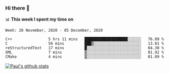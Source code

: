 ### Hi there 👋

📊 **This week I spent my time on**
<!--START_SECTION:waka-->
```text
Week: 28 November, 2020 - 05 December, 2020

C++                5 hrs 11 mins   ███████████████████░░░░░░   76.09 % 
C                  56 mins         ███▒░░░░░░░░░░░░░░░░░░░░░   13.81 % 
reStructuredText   17 mins         █░░░░░░░░░░░░░░░░░░░░░░░░   04.30 % 
XML                7 mins          ▒░░░░░░░░░░░░░░░░░░░░░░░░   01.92 % 
CMake              4 mins          ▒░░░░░░░░░░░░░░░░░░░░░░░░   01.09 % 
```
<!--END_SECTION:waka-->


[![Paul's github stats](https://github-readme-stats.vercel.app/api?username=mickeyouyou&theme=dracula&show_icons=true)](https://github.com/anuraghazra/github-readme-stats)
